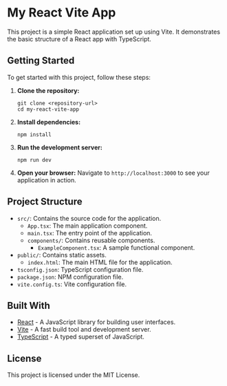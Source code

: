 # My React Vite App

This project is a simple React application set up using Vite. It demonstrates the basic structure of a React app with TypeScript.

## Getting Started

To get started with this project, follow these steps:

1. **Clone the repository:**
   ```
   git clone <repository-url>
   cd my-react-vite-app
   ```

2. **Install dependencies:**
   ```
   npm install
   ```

3. **Run the development server:**
   ```
   npm run dev
   ```

4. **Open your browser:**
   Navigate to `http://localhost:3000` to see your application in action.

## Project Structure

- `src/`: Contains the source code for the application.
  - `App.tsx`: The main application component.
  - `main.tsx`: The entry point of the application.
  - `components/`: Contains reusable components.
    - `ExampleComponent.tsx`: A sample functional component.
- `public/`: Contains static assets.
  - `index.html`: The main HTML file for the application.
- `tsconfig.json`: TypeScript configuration file.
- `package.json`: NPM configuration file.
- `vite.config.ts`: Vite configuration file.

## Built With

- [React](https://reactjs.org/) - A JavaScript library for building user interfaces.
- [Vite](https://vitejs.dev/) - A fast build tool and development server.
- [TypeScript](https://www.typescriptlang.org/) - A typed superset of JavaScript.

## License

This project is licensed under the MIT License.